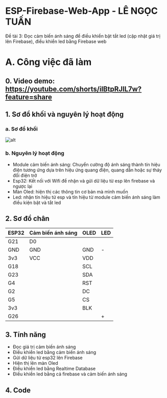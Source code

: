 # ESP-Firebase-Web-App - LÊ NGỌC TUẤN

Đề tài 3: Đọc cảm biến ánh sáng để điều khiển bật tắt led (cập nhật giá trị lên Firebase),
điều khiển led bằng Firebase web

# A. Công việc đã làm 

## 0. Video demo: https://youtube.com/shorts/ilBtpRJlL7w?feature=share
## 1. Sơ đồ khối và nguyên lý hoạt động
### a. Sơ đồ khối
![alt](sodokhoi.png)
### b. Nguyên lý hoạt động
- Module cảm biến ánh sáng: Chuyển cường độ ánh sáng thành tín hiệu điện tương ứng dựa 
trên hiệu ứng quang điện, quang dẫn hoặc sự tháy đổi điện trở
- Esp32: Kết nối với Wifi để nhận và gửi dữ liệu từ esp lên firebase và ngược lại
- Màn Oled: hiện thị các thông tin cơ bản mà mình muốn
- Led: nhận tín hiệu từ esp và tín hiệu từ module cảm biến ánh sáng làm điều kiện bật và tắt led

## 2. Sơ đồ chân 
ESP32	| Cảm biến ánh sáng | OLED  |  LED 	| 
--------|-------------------|-------|-------|
G21		|		D0			|		|		|
GND		|		GND			|	GND	|	-	|
3v3		|		VCC			|	VDD	|		|
G18		|					|	SCL	|		|
G23		|					|	SDA	|		|
G4		|					|	RST	|		|
G2		|					|	DC	|		|
G5		|					|	CS	|		|
3v3		|					|	BLK	|		|
G26		|					|		|	+	|

## 3. Tính năng
- Đọc giá trị cảm biến ánh sáng
- Điều khiển led bằng cảm biến ánh sáng
- Gửi dữ liệu từ esp32 lên Firebase
- Hiện thị lên màn Oled
- Điều khiển led bằng Realtime Database
- Điều khiển led bằng cả firebase và cảm biến ánh sáng 

## 4. Code





